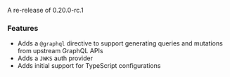 A re-release of 0.20.0-rc.1

### Features

- Adds a `@graphql` directive to support generating queries and mutations from upstream GraphQL APIs
- Adds a `JWKS` auth provider
- Adds initial support for TypeScript configurations
